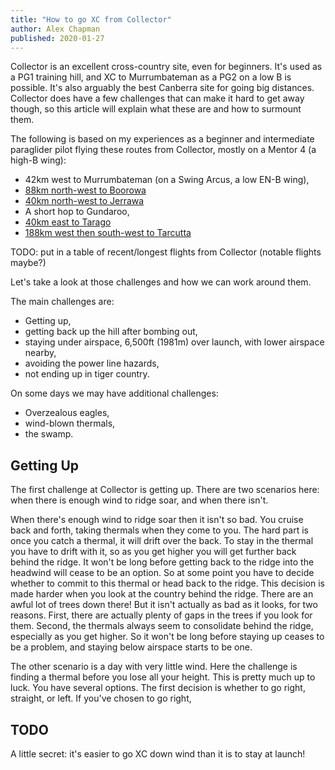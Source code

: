 ```yaml
---
title: "How to go XC from Collector"
author: Alex Chapman
published: 2020-01-27
---
```

Collector is an excellent cross-country site, even for beginners.
It's used as a PG1 training hill, and XC to Murrumbateman as a PG2 on a low B is possible.
It's also arguably the best Canberra site for going big distances.
Collector does have a few challenges that can make it hard to get away though, so this article will explain what these are and how to surmount them.

The following is based on my experiences as a beginner and intermediate paraglider pilot flying these routes from Collector, mostly on a Mentor 4 (a high-B wing):

- 42km west to Murrumbateman (on a Swing Arcus, a low EN-B wing),
- [88km north-west to Boorowa](https://www.xcontest.org/2019/world/en/flights/detail:alex.chapman/23.12.2018/00:27)
- [40km north-west to Jerrawa](https://www.xcontest.org/2019/world/en/flights/detail:alex.chapman/28.10.2018/01:25)
- A short hop to Gundaroo,
- [40km east to Tarago](https://www.xcontest.org/world/en/flights/detail:alex.chapman/28.10.2019/02:30)
- [188km west then south-west to Tarcutta](https://www.xcontest.org/world/en/flights/detail:alex.chapman/19.1.2020/01:45)

TODO: put in a table of recent/longest flights from Collector (notable flights maybe?)

Let's take a look at those challenges and how we can work around them.

The main challenges are:

- Getting up,
- getting back up the hill after bombing out,
- staying under airspace, 6,500ft (1981m) over launch, with lower airspace nearby,
- avoiding the power line hazards,
- not ending up in tiger country.

On some days we may have additional challenges:

- Overzealous eagles,
- wind-blown thermals,
- the swamp.

## Getting Up

The first challenge at Collector is getting up.
There are two scenarios here: when there is enough wind to ridge soar, and when there isn't.

When there's enough wind to ridge soar then it isn't so bad.
You cruise back and forth, taking thermals when they come to you.
The hard part is once you catch a thermal, it will drift over the back.
To stay in the thermal you have to drift with it, so as you get higher you will get further back behind the ridge.
It won't be long before getting back to the ridge into the headwind will cease to be an option.
So at some point you have to decide whether to commit to this thermal or head back to the ridge.
This decision is made harder when you look at the country behind the ridge.
There are an awful lot of trees down there!
But it isn't actually as bad as it looks, for two reasons.
First, there are actually plenty of gaps in the trees if you look for them.
Second, the thermals always seem to consolidate behind the ridge, especially as you get higher.
So it won't be long before staying up ceases to be a problem, and staying below airspace starts to be one.

The other scenario is a day with very little wind.
Here the challenge is finding a thermal before you lose all your height.
This is pretty much up to luck.
You have several options.
The first decision is whether to go right, straight, or left.
If you've chosen  to go right, 

## TODO
A little secret: it's easier to go XC down wind than it is to stay at launch!
